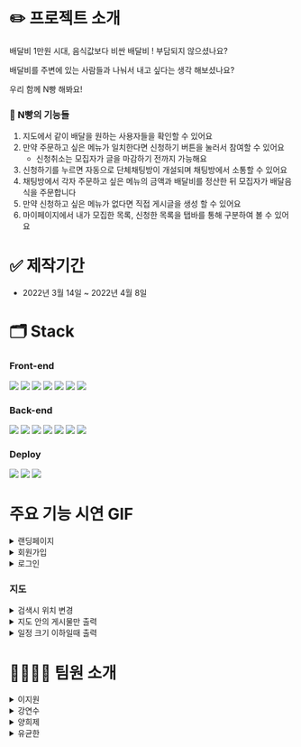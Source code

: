

# ✏️ 프로젝트 소개
배달비 1만원 시대, 음식값보다 비싼 배달비 ! 부담되지 않으셨나요?

배달비를 주변에 있는 사람들과 나눠서 내고 싶다는 생각 해보셨나요?

우리 함께 N빵 해봐요!

### 🍞 N빵의 기능들

1. 지도에서 같이 배달을 원하는 사용자들을 확인할 수 있어요
2. 만약 주문하고 싶은 메뉴가 일치한다면 신청하기 버튼을 눌러서 참여할 수 있어요
    - 신청취소는 모집자가 글을 마감하기 전까지 가능해요
3. 신청하기를 누르면 자동으로 단체채팅방이 개설되며 채팅방에서 소통할 수 있어요
4. 채팅방에서 각자 주문하고 싶은 메뉴의 금액과 배달비를 정산한 뒤 모집자가 배달음식을 주문합니다
5. 만약 신청하고 싶은 메뉴가 없다면 직접 게시글을 생성 할 수 있어요
6. 마이페이지에서 내가 모집한 목록, 신청한 목록을 탭바를 통해 구분하여 볼 수 있어요

 
# ✅ 제작기간
- 2022년 3월 14일 ~ 2022년 4월 8일

# 🗂 Stack
### Front-end

<img src="https://img.shields.io/badge/react-61DAFB?style=for-the-badge&logo=react&logoColor=black"> <img src="https://img.shields.io/badge/html5-E34F26?style=for-the-badge&logo=html5&logoColor=white">
<img src="https://img.shields.io/badge/axios-6F02B5?style=for-the-badge&logo=&logoColor=black"> 
<img src="https://img.shields.io/badge/javascript-F7DF1E?style=for-the-badge&logo=javascript&logoColor=black"> 
<img src="https://img.shields.io/badge/styledcomponents-DB7093?style=for-the-badge&logo=styled-components&logoColor=black"> 
<img src="https://img.shields.io/badge/ReactKakaomapSDK-FFCD00?style=for-the-badge&logo=Kakao&logoColor=black"> 
<img src="https://img.shields.io/badge/redux-764ABC?style=for-the-badge&logo=redux&logoColor=black"> 



### Back-end
<img src="https://img.shields.io/badge/express-000000?style=for-the-badge&logo=express&logoColor=white"> <img src="https://img.shields.io/badge/Sequelize-52B0E7?style=for-the-badge&logo=Sequelize&logoColor=white"> 
<img src="https://img.shields.io/badge/javascript-F7DF1E?style=for-the-badge&logo=javascript&logoColor=black"> 
<img src="https://img.shields.io/badge/Jwt-010101?style=for-the-badge&logo=jwt&logoColor=black"> 
<img src="https://img.shields.io/badge/MySQL-4479A1?style=for-the-badge&logo=MySQL&logoColor=white"> 
<img src="https://img.shields.io/badge/socket.io-010101?style=for-the-badge&logo=socket.io&logoColor=white">
<img src="https://img.shields.io/badge/node.js-339933?style=for-the-badge&logo=Node.js&logoColor=white">



### Deploy
<img src="https://img.shields.io/badge/S3-EC1C24?style=for-the-badge&logo=&logoColor=white"> <img src="https://img.shields.io/badge/ec2-FF9900?style=for-the-badge&logo=&logoColor=white"> <img src="https://img.shields.io/badge/codepipeline-006600?style=for-the-badge&logo=&logoColor=white">



# 주요 기능 시연 GIF

<details>
<summary>랜딩페이지</summary>
<div markdown="1">    

<img src="https://user-images.githubusercontent.com/86206374/162785319-7ca2ce71-604f-4fbe-960f-c33b6d767a69.gif" width="650" height="400"/>
<img src="https://user-images.githubusercontent.com/86206374/162784316-1c011435-c64c-4cf6-b9a2-a6328b63ac63.gif" width="170" height="400"/>

    
</div>
</details>

<details>
<summary>회원가입</summary>
<div markdown="1">    

<img src="https://user-images.githubusercontent.com/86206374/162785943-3714eed3-733f-4a62-96e5-dbd7d60e668b.gif" width="650" height="400"/>
<img src="https://user-images.githubusercontent.com/86206374/162785580-b8740a67-5d40-43c3-b0cc-0d5747182043.gif" width="170" height="400"/>

    
</div>
</details>



<details>
<summary>로그인</summary>
<div markdown="1">    

<img src="https://user-images.githubusercontent.com/86206374/162618966-613cba73-7d75-49f3-b1d1-548186591ff6.gif" width="650" height="400"/>
<img src="https://user-images.githubusercontent.com/86206374/162618984-86d3cf2b-34d8-46e9-91c1-f0a50c39c355.gif" width="170" height="400"/>

    
</div>
</details>

### 지도

<details>
<summary>검색시 위치 변경</summary>
<div markdown="1">    

<img src="https://user-images.githubusercontent.com/86206374/162787268-b037b2fb-1d78-4e5b-80ca-1b50dab9bbc9.gif" width="650" height="400"/>
<img src="https://user-images.githubusercontent.com/86206374/162786191-587e73ff-abb1-49e3-9441-4453bb7a6d41.gif" width="170" height="400"/>

    
</div>
</details>


<details>
<summary>지도 안의 게시물만 출력</summary>
<div markdown="1">    

<img src="https://user-images.githubusercontent.com/86206374/162787776-b072072a-ca33-4348-b983-f21e1e22db08.gif" width="650" height="400"/>
<img src="https://user-images.githubusercontent.com/86206374/162787890-73afa9fe-c9db-480e-8733-1a2b0e5e77d1.gif" width="170" height="400"/>

    
</div>
</details>

<details>
<summary>일정 크기 이하일때 출력</summary>
<div markdown="1">    

<img src="https://user-images.githubusercontent.com/86206374/162789586-106845cb-5b8c-4729-8dde-2c484e6fb942.gif" width="650" height="400"/>
<img src="https://user-images.githubusercontent.com/86206374/162788063-02b51bfb-c7a1-404b-b01d-7d2747e6baa1.gif" width="170" height="400"/>

    
</div>
</details>






# 👨‍👨‍👧‍👦 팀원 소개 
<details>
<summary>이지원</summary>
<div markdown="1">    
   
💁‍♀️ **프론트엔드 팀장**
    
- 와이어 프레임
- 프로토 타입
- 게시글 CRUD
- 지도 API
- 반응형 CSS

</div>
</details>


<details>
<summary>강연수</summary>
<div markdown="1"> 
      
💁‍♀️ **프론트엔드**
    
- 와이어 프레임
- 프로토 타입
- 유저 CRUD 
- 랜딩페이지
- 반응형 CSS



</div>
</details>


<details>
<summary>양희제</summary>
<div markdown="1">    
   
💁‍♂️ **백엔드**

- 게시글 CRUD
- 데이터베이스 관리
- 배포 자동화
- HTTPS 적용

</div>
</details>

<details>
<summary>유균한</summary>
<div markdown="1">    
   
💁‍♂️ **백엔드**

- 유저 CRUD
- API 문서 작섣ㅇ
- 실시간 채팅
- HTTPS 적용


</div>
</details>
